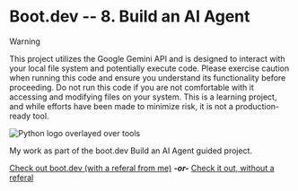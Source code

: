 # Boot.dev -- 8. Build an AI Agent

> [!WARNING]  
> This project utilizes the Google Gemini API and is designed to interact with your local file system and potentially execute code. Please exercise caution when running this code and ensure you understand its functionality before proceeding. Do not run this code if you are not comfortable with it accessing and modifying files on your system. This is a learning project, and while efforts have been made to minimize risk, it is not a production-ready tool.

![Python logo overlayed over tools](https://storage.googleapis.com/qvault-webapp-dynamic-assets/course_assets/CA96gmc.png)

My work as part of the boot.dev Build an AI Agent guided project.

[Check out boot.dev (with a referal from me)](https://wzl.to/boot.dev)  ***-or-*** [Check it out, without a referal](https://wzl.to/boot.dev_noref)
